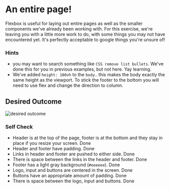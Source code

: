 # An entire page!

Flexbox is useful for laying out entire pages as well as the smaller components we've already been working with. For this exercise, we're leaving you with a little more work to do, with some things you may not have encountered yet. It's perfectly acceptable to google things you're unsure of!

### Hints
- you may want to search something like `CSS remove list bullets`.  We've done this for you in previous examples, but not here. Yay learning.
- We've added `height: 100vh` to the `body`.. this makes the body exactly the same height as the viewport. To stick the footer to the bottom you will need to use flex and change the direction to column.

## Desired Outcome
![desired outcome](./desired-outcome.png)

### Self Check

- Header is at the top of the page, footer is at the bottom and they stay in place if you resize your screen. Done
- Header and footer have padding. Done
- Links in header and footer are pushed to either side. Done
- There is space between the links in the header and footer. Done
- Footer has a light gray background (`#eeeeee`). Done
- Logo, input and buttons are centered in the screen. Done
- Buttons have an appropriate amount of padding. Done
- There is space between the logo, input and buttons. Done
